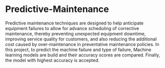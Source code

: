 # Predictive-Maintenance
Predictive maintenance techniques are designed to help anticipate equipment failures to allow for advance scheduling of corrective maintenance, thereby preventing unexpected equipment downtime, improving service quality for customers, and also reducing the additional cost caused by over-maintenance in preventative maintenance policies.
In this project, to predict the machine failure and type of failure, Machine learning models are build and their accuracy scores are compared. 
Finally, the model with highest accuracy is accepted.
